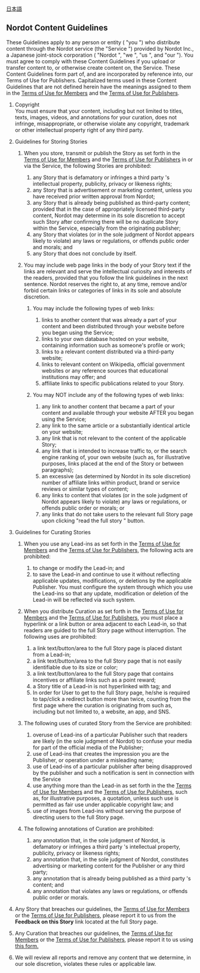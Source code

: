 [日本語](https://github.com/nordot/otherthancode/blob/master/guidelines_ja.md)

## Nordot Content Guidelines
These Guidelines apply to any person or entity ( "you ") who distribute content through the Nordot service (the "Service ") provided by Nordot Inc., a Japanese joint-stock corporation ( "Nordot ", "we ", "us ", and "our "). You must agree to comply with these Content Guidelines if you upload or transfer content to, or otherwise create content on, the Service. These Content Guidelines form part of, and are incorporated by reference into, our Terms of Use for Publishers. Capitalized terms used in these Content Guidelines that are not defined herein have the meanings assigned to them in the [Terms of Use for Members](https://github.com/nordot/otherthancode/blob/master/tou_members_en.md) and the [Terms of Use for Publishers](https://github.com/nordot/otherthancode/blob/master/tou_publishers_en.md).

1. Copyright  
You must ensure that your content, including but not limited to titles, texts, images, videos, and annotations for your curation, does not infringe, misappropriate, or otherwise violate any copyright, trademark or other intellectual property right of any third party.

1. Guidelines for Storing Stories
	1. When you store, transmit or publish the Story as set forth in the [Terms of Use for Members](https://github.com/nordot/otherthancode/blob/master/tou_members_en.md) and the [Terms of Use for Publishers](https://github.com/nordot/otherthancode/blob/master/tou_publishers_en.md) in or via the Service, the following Stories are prohibited:
		1. any Story that is defamatory or infringes a third party 's intellectual property, publicity, privacy or likeness rights;
		1. any Story that is advertisement or marketing content, unless you have received prior written approval from Nordot;
		1. any Story that is already being published as third-party content; provided that in the case of appropriately licensed third-party content, Nordot may determine in its sole discretion to accept such Story after confirming there will be no duplicate Story within the Service, especially from the originating publisher;
		1. any Story that violates (or in the sole judgment of Nordot appears likely to violate) any laws or regulations, or offends public order and morals; and
		1. any Story that does not conclude by itself.

	1. You may include web page links in the body of your Story text if the links are relevant and serve the intellectual curiosity and interests of the readers, provided that you follow the link guidelines in the next sentence. Nordot reserves the right to, at any time, remove and/or forbid certain links or categories of links in its sole and absolute discretion.

		1. You may include the following types of web links:
			1. links to another content that was already a part of your content and been distributed through your website before you began using the Service;
			1. links to your own database hosted on your website, containing information such as someone's profile or work;
			1. links to a relevant content distributed via a third-party website;
			1. links to relevant content on Wikipedia, official government websites or any reference sources that educational institutions may offer; and
			1. affiliate links to specific publications related to your Story.

		1. You may NOT include any of the following types of web links:
			1. any link to another content that became a part of your content and available through your website AFTER you began using the Service;
			1. any link to the same article or a substantially identical article on your website;
			1. any link that is not relevant to the content of the applicable Story;
			1. any link that is intended to increase traffic to, or the search engine ranking of, your own website (such as, for illustrative purposes, links placed at the end of the Story or between paragraphs);
			1. an excessive (as determined by Nordot in its sole discretion) number of affiliate links within product, brand or service reviews or similar types of content;
			1. any links to content that violates (or in the sole judgment of Nordot appears likely to violate) any laws or regulations, or offends public order or morals; or
			1. any links that do not take users to the relevant full Story page upon clicking  "read the full story " button.

1. Guidelines for Curating Stories
	1. When you use any Lead-ins as set forth in the [Terms of Use for Members](https://github.com/nordot/otherthancode/blob/master/tou_members_en.md) and the [Terms of Use for Publishers](https://github.com/nordot/otherthancode/blob/master/tou_publishers_en.md), the following acts are prohibited:
		1. to change or modify the Lead-in; and
		1. to save the Lead-in and continue to use it without reflecting applicable updates, modifications, or deletions by the applicable Publisher. You must configure the system through which you use the Lead-ins so that any update, modification or deletion of the Lead-in will be reflected via such system.

	1. When you distribute Curation as set forth in the [Terms of Use for Members](https://github.com/nordot/otherthancode/blob/master/tou_members_en.md) and the [Terms of Use for Publishers](https://github.com/nordot/otherthancode/blob/master/tou_publishers_en.md), you must place a hyperlink or a link button or area adjacent to each Lead-in, so that readers are guided to the full Story page without interruption. The following uses are prohibited:
		1. a link text/button/area to the full Story page is placed distant from a Lead-in;
		1. a link text/button/area to the full Story page that is not easily identifiable due to its size or color;
		1. a link text/button/area to the full Story page that contains incentives or affiliate links such as a point reward;
		1. a Story title of a Lead-in is not hyperlinked with  <a > tag; and
		1. In order for User to get to the full Story page, he/she is required to tap/click a redirect button more than twice, counting from the first page where the curation is originating from such as, including but not limited to, a website, an app, and SNS.

	1. The following uses of curated Story from the Service are prohibited:
		1. overuse of Lead-ins of a particular Publisher such that readers are likely (in the sole judgment of Nordot) to confuse your media for part of the official media of the Publisher;
		1. use of Lead-ins that creates the impression you are the Publisher, or operation under a misleading name;
		1. use of Lead-ins of a particular publisher after being disapproved by the publisher and such a notification is sent in connection with the Service
		1. use anything more than the Lead-in as set forth in the the [Terms of Use for Members](https://github.com/nordot/otherthancode/blob/master/tou_members_en.md) and the [Terms of Use for Publishers](https://github.com/nordot/otherthancode/blob/master/tou_publishers_en.md), such as, for illustrative purposes, a quotation, unless such use is permitted as fair use under applicable copyright law; and
		1. use of images from Lead-ins without serving the purpose of directing users to the full Story page.

	1. The following annotations of Curation are prohibited:
		1. any annotation that, in the sole judgment of Nordot, is defamatory or infringes a third party 's intellectual property, publicity, privacy or likeness rights;
		1. any annotation that, in the sole judgment of Nordot, constitutes advertising or marketing content for the Publisher or any third party;
		1. any annotation that is already being published as a third party 's content; and
		1. any annotation that violates any laws or regulations, or offends public order or morals.

1. Any Story that breaches our guidelines, the [Terms of Use for Members](https://github.com/nordot/otherthancode/blob/master/tou_members_en.md) or the [Terms of Use for Publishers](https://github.com/nordot/otherthancode/blob/master/tou_publishers_en.md), please report it to us from the **Feedback on this Story** link located at the full Story page.

1. Any Curation that breaches our guidelines, the [Terms of Use for Members](https://github.com/nordot/otherthancode/blob/master/tou_members_en.md) or the [Terms of Use for Publishers](https://github.com/nordot/otherthancode/blob/master/tou_publishers_en.md), please report it to us using [this form.](https://cms.nordot.jp/inquiry/corp?topic=report)

1. We will review all reports and remove any content that we determine, in our sole discretion, violates these rules or applicable law.
